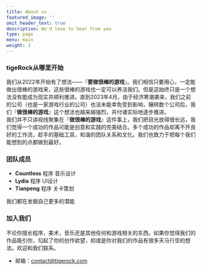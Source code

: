 ```yaml
---
title: About us
featured_image: ''
omit_header_text: true
description: We'd love to hear from you
type: page
menu: main
weight: 3
---
```


### tigeRock从哪里开始
我们从2022年开始有了想法——『**要做很棒的游戏**』。我们相信只要用心，一定能做出很棒的游戏来，这些很棒的游戏也一定可以养活我们。但是这始终只是一个想法没有能成为现实并顺利推进。直到2023年4月，由于经济寒潮袭来，我们之前的公司（也是一家游戏行业的公司）也没未能幸免受到影响，辗转数个公司后，我们『**做很棒的游戏**』这个想法也越来越强烈，并付诸实际地逐步推进。  
我们并不只讲视线聚集在『**做很棒的游戏**』这件事上，我们把目光放得很长远，我们觉得一个成功的作品可能是创意和实践的完美结合。多个成功的作品却离不开良好的工作流，趁手的基础工具，和谐的团队关系和文化。我们也致力于把每个我们能想到的点都做到最好。  


### 团队成员
* **Countless** 程序 音乐设计
* **Lydia** 程序 UI设计
* **Tianpeng** 程序 关卡策划

我们都在发掘自己更多的潜能

### 加入我们
不论你擅长程序，美术，音乐还是其他任何和游戏相关的东西。如果你觉得我们的作品吸引你，勾起了你的创作欲望，抑或是你对我们的作品有很多天马行空的想法。欢迎和我们联系。
* 邮箱：[contact@tigerock.com](mailto:contact@tigerock.com)
